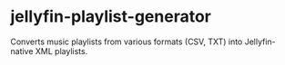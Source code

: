 # jellyfin-playlist-generator
Converts music playlists from various formats (CSV, TXT) into Jellyfin-native XML playlists.
